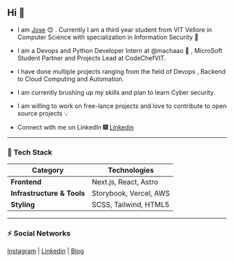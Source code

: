 ## Hi 👋


* I am [Jose](https://www.linkedin.com/in/joxelopz/) :blush:	 . Currently I am a third year student from VIT Vellore in Computer Science with specialization in Information Security :satellite:

* I am a Devops and Python Developer Intern at @machaao :toolbox: , MicroSoft Student Partner and Projects Lead at CodeChefVIT.

* I have done multiple projects ranging from the field of Devops , Backend to Cloud Computing and Automation.

* I am currently brushing up my skills and plan to learn Cyber security.

* I am willing to work on free-lance projects and love to  contribute to open source projects :bulb:

* Connect with me on LinkedIn :fireworks: [Linkedin](https://www.linkedin.com/in/joxeldev/)

---

### 🚀 Tech Stack

| **Category**               | **Technologies**                                                                                                                                                          |
|----------------------------|---------------------------------------------------------------------------------------------------------------------------------------------------------------------------|
| **Frontend**               | Next.js, React, Astro                                                                                                                                                   |                                                                                                                          |
| **Infrastructure & Tools** | Storybook, Vercel, AWS                                                                                                                                         |
| **Styling**                | SCSS, Tailwind, HTML5                                                                                                                                                         |

---


### ⚡ Social Networks

[Instagram](https://instagram.com/joxelpz) | [Linkedin](https://www.linkedin.com/in/joxeldev/) | [Blog](https://google.com/)

<!--
**joxeldv/joxeldv** is a ✨ _special_ ✨ repository because its `README.md` (this file) appears on your GitHub profile.

Here are some ideas to get you started:

- 🔭 I’m currently working on ...
- 🌱 I’m currently learning ...
- 👯 I’m looking to collaborate on ...
- 🤔 I’m looking for help with ...
- 💬 Ask me about ...
- 📫 How to reach me: ...
- 😄 Pronouns: ...
- ⚡ Fun fact: ...
-->
